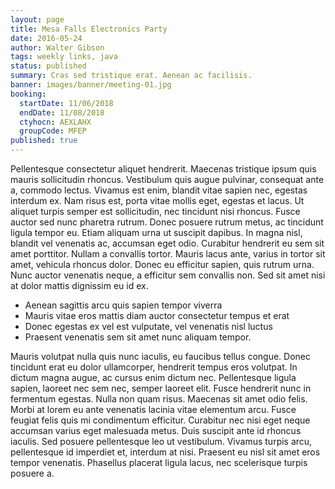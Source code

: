 ```yaml
---
layout: page
title: Mesa Falls Electronics Party
date: 2016-05-24
author: Walter Gibson
tags: weekly links, java
status: published
summary: Cras sed tristique erat. Aenean ac facilisis.
banner: images/banner/meeting-01.jpg
booking:
  startDate: 11/06/2018
  endDate: 11/08/2018
  ctyhocn: AEXLAHX
  groupCode: MFEP
published: true
---
```

Pellentesque consectetur aliquet hendrerit. Maecenas tristique ipsum quis mauris sollicitudin rhoncus. Vestibulum quis augue pulvinar, consequat ante a, commodo lectus. Vivamus est enim, blandit vitae sapien nec, egestas interdum ex. Nam risus est, porta vitae mollis eget, egestas et lacus. Ut aliquet turpis semper est sollicitudin, nec tincidunt nisi rhoncus. Fusce auctor sed nunc pharetra rutrum. Donec posuere rutrum metus, ac tincidunt ligula tempor eu.
Etiam aliquam urna ut suscipit dapibus. In magna nisl, blandit vel venenatis ac, accumsan eget odio. Curabitur hendrerit eu sem sit amet porttitor. Nullam a convallis tortor. Mauris lacus ante, varius in tortor sit amet, vehicula rhoncus dolor. Donec eu efficitur sapien, quis rutrum urna. Nunc auctor venenatis neque, a efficitur sem convallis non. Sed sit amet nisi at dolor mattis dignissim eu id ex.

* Aenean sagittis arcu quis sapien tempor viverra
* Mauris vitae eros mattis diam auctor consectetur tempus et erat
* Donec egestas ex vel est vulputate, vel venenatis nisl luctus
* Praesent venenatis sem sit amet nunc aliquam tempor.

Mauris volutpat nulla quis nunc iaculis, eu faucibus tellus congue. Donec tincidunt erat eu dolor ullamcorper, hendrerit tempus eros volutpat. In dictum magna augue, ac cursus enim dictum nec. Pellentesque ligula sapien, laoreet nec sem nec, semper laoreet elit. Fusce hendrerit nunc in fermentum egestas. Nulla non quam risus. Maecenas sit amet odio felis. Morbi at lorem eu ante venenatis lacinia vitae elementum arcu. Fusce feugiat felis quis mi condimentum efficitur. Curabitur nec nisi eget neque accumsan varius eget malesuada metus. Duis suscipit ante id rhoncus iaculis. Sed posuere pellentesque leo ut vestibulum. Vivamus turpis arcu, pellentesque id imperdiet et, interdum at nisi. Praesent eu nisl sit amet eros tempor venenatis. Phasellus placerat ligula lacus, nec scelerisque turpis posuere a.
